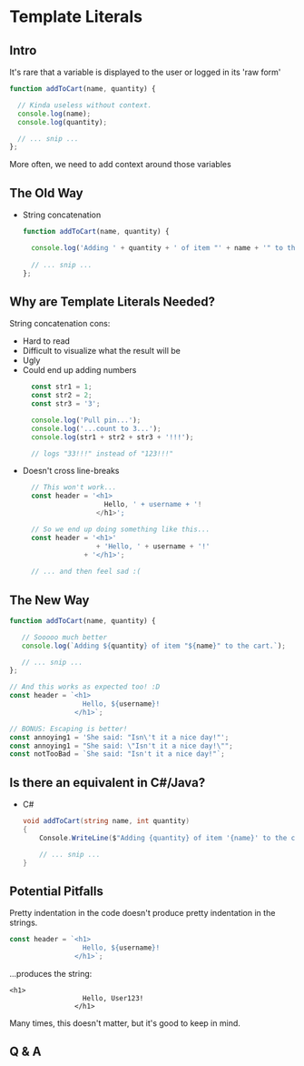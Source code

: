# Template Literals
## Intro

It's rare that a variable is displayed to the user or logged in its 'raw form'
```javascript
function addToCart(name, quantity) {

  // Kinda useless without context.
  console.log(name);
  console.log(quantity);

  // ... snip ...
};
```
More often, we need to add context around those variables

## The Old Way
* String concatenation
  ```javascript
  function addToCart(name, quantity) {

    console.log('Adding ' + quantity + ' of item "' + name + '" to the cart.');
   
    // ... snip ...
  };
  ```

## Why are Template Literals Needed?

String concatenation cons:
* Hard to read
* Difficult to visualize what the result will be
* Ugly
* Could end up adding numbers 
  ```javascript
    const str1 = 1;
    const str2 = 2;
    const str3 = '3';

    console.log('Pull pin...');
    console.log('...count to 3...');
    console.log(str1 + str2 + str3 + '!!!');

    // logs "33!!!" instead of "123!!!"
  ```
* Doesn't cross line-breaks
  ```javascript
    // This won't work...
    const header = '<h1>
                      Hello, ' + username + '!
                    </h1>';

    // So we end up doing something like this...
    const header = '<h1>'
                    + 'Hello, ' + username + '!'
                 + '</h1>';
    
    // ... and then feel sad :(
  ```

## The New Way
```javascript
function addToCart(name, quantity) {

   // Sooooo much better
   console.log(`Adding ${quantity} of item "${name}" to the cart.`);

   // ... snip ...
};

// And this works as expected too! :D
const header = `<h1>
                  Hello, ${username}!
                </h1>`;

// BONUS: Escaping is better!
const annoying1 = 'She said: "Isn\'t it a nice day!"';
const annoying1 = "She said: \"Isn't it a nice day!\"";
const notTooBad = `She said: "Isn't it a nice day!"`;
```

## Is there an equivalent in C#/Java?
* C#
    ```C#
    void addToCart(string name, int quantity)
    {
        Console.WriteLine($"Adding {quantity} of item '{name}' to the cart.");

        // ... snip ...
    }
    ```

## Potential Pitfalls
Pretty indentation in the code doesn't produce pretty indentation in the strings.

```javascript
const header = `<h1>
                  Hello, ${username}!
                </h1>`;                
```
...produces the string:
```
<h1>
                  Hello, User123!
                </h1>
```
Many times, this doesn't matter, but it's good to keep in mind.

## Q & A
